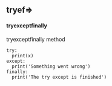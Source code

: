 ## tryef=>
#### tryexceptfinally
tryexceptfinally method
```
try:
  print(x)
except:
  print('Something went wrong')
finally:
  print('The try except is finished')
```